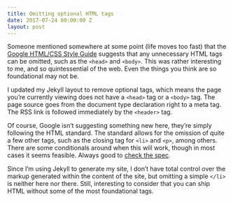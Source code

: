 ```yaml
---
title: Omitting optional HTML tags
date: 2017-07-24 00:00:00 Z
layout: post
---
```


Someone mentioned somewhere at some point (life moves too fast) that the [Google HTML/CSS Style Guide](https://google.github.io/styleguide/htmlcssguide.html#Optional_Tags) suggests that any unnecessary HTML tags can be omitted, such as the `<head>` and `<body>`. This was rather interesting to me, and so quintessential of the web. Even the things you think are so foundational may not be.

I updated my Jekyll layout to remove optional tags, which means the page you’re currently viewing does not have a `<head>` tag or a `<body>` tag. The page source goes from the document type declaration right to a meta tag. The RSS link is followed immediately by the `<header>` tag.

Of course, Google isn’t suggesting something new here, they’re simply following the HTML standard. The standard allows for the omission of quite a few other tags, such as the closing tag for `<li>` and `<p>`, among others. There are some conditionals around when this will work, though in most cases it seems feasible. Always good to [check the spec](https://html.spec.whatwg.org/multipage/syntax.html#syntax-tag-omission).

Since I’m using Jekyll to generate my site, I don’t have total control over the markup generated within the content of the site, but omitting a simple `</li>` is neither here nor there. Still, interesting to consider that you can ship HTML without some of the most foundational tags.